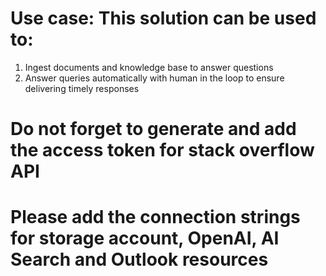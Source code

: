 # Use case: This solution can be used to: 
  1. Ingest documents and knowledge base to answer questions
  2. Answer queries automatically with human in the loop to ensure delivering timely responses
# Do not forget to generate and add the access token for stack overflow API
# Please add the connection strings for storage account, OpenAI, AI Search and Outlook resources
